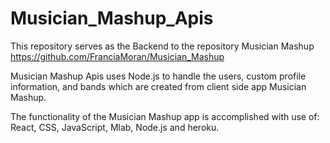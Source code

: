 # Musician_Mashup_Apis

This repository serves as the Backend to the repository Musician Mashup https://github.com/FranciaMoran/Musician_Mashup

Musician Mashup Apis uses Node.js to handle the users, custom profile information, and bands which are created from client side app Musician Mashup. 

The functionality of the Musician Mashup app is accomplished with use of: React, CSS, JavaScript, Mlab, Node.js and heroku.

